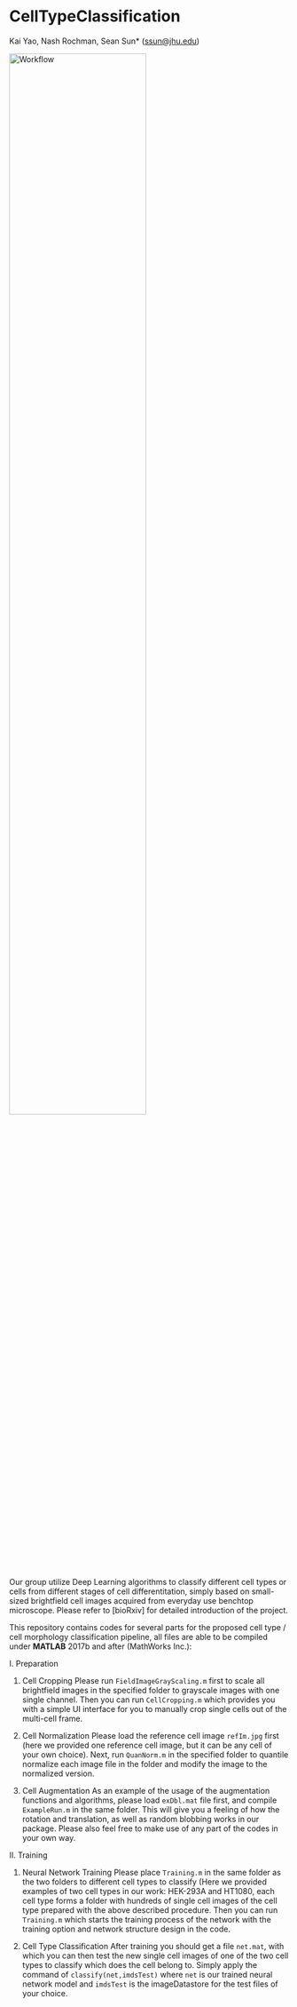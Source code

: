 # CellTypeClassification
Kai Yao, Nash Rochman, Sean Sun*
(ssun@jhu.edu)


<img src="https://github.com/sxslabjhu/CellTypeClassification/blob/master/ClassificationFlow.png" alt="Workflow" width="70%"/>


Our group utilize Deep Learning algorithms to classify different cell types or cells from different stages of cell differentitation, simply based on small-sized brightfield cell images acquired from everyday use benchtop microscope. Please refer to [bioRxiv] for detailed introduction of the project.

This repository contains codes for several parts for the proposed cell type / cell morphology classification pipeline, all files are able to be compiled under **MATLAB** 2017b and after (MathWorks Inc.):

I. Preparation

1. Cell Cropping
      Please run ```FieldImageGrayScaling.m``` first to scale all brightfield images in the specified folder to grayscale images with one single channel. Then you can run ```CellCropping.m``` which provides you with a simple UI interface for you to manually crop single cells out of the multi-cell frame.
      
2. Cell Normalization
      Please load the reference cell image ```refIm.jpg``` first (here we provided one reference cell image, but it can be any cell of your own choice). Next, run ```QuanNorm.m``` in the specified folder to quantile normalize each image file in the folder and modify the image to the normalized version.
      
3. Cell Augmentation 
      As an example of the usage of the augmentation functions and algorithms, please load ```exDbl.mat``` file first, and compile ```ExampleRun.m``` in the same folder. This will give you a feeling of how the rotation and translation, as well as random blobbing works in our package. Please also feel free to make use of any part of the codes in your own way.
      
II. Training
1. Neural Network Training
      Please place ```Training.m``` in the same folder as the two folders to different cell types to classify (Here we provided examples of two cell types in our work: HEK-293A and HT1080, each cell type forms a folder with hundreds of single cell images of the cell type prepared with the above described procedure. Then you can run ```Training.m``` which starts the training process of the network with the training option and network structure design in the code.
      
2. Cell Type Classification
      After training you should get a file ```net.mat```, with which you can then test the new single cell images of one of the two cell types to classify which does the cell belong to. Simply apply the command of ```classify(net,imdsTest)``` where ```net``` is our trained neural network model and ```imdsTest``` is the imageDatastore for the test files of your choice.
